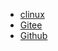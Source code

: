 
* [clinux](https://clinux.co/)
* [Gitee](https://gitee.com/alexander-huang/coolapk-linux)
* [Github](https://github.com/CoolapkLinux/coolapk-linux)
